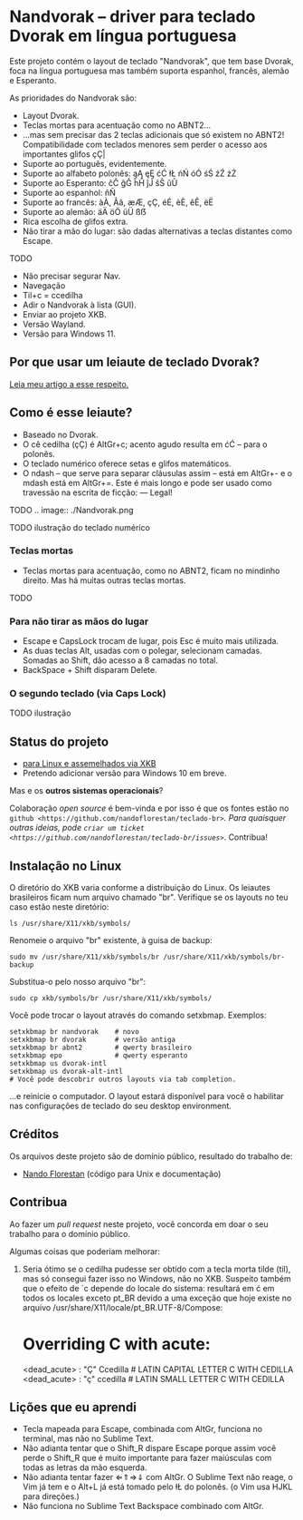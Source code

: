 # Nandvorak – driver para teclado Dvorak em língua portuguesa

Este projeto contém o layout de teclado "Nandvorak", que tem base Dvorak, foca na língua portuguesa mas também suporta espanhol, francês, alemão e Esperanto.

As prioridades do Nandvorak são:

- Layout Dvorak.
- Teclas mortas para acentuação como no ABNT2...
- ...mas sem precisar das 2 teclas adicionais que só existem no ABNT2! Compatibilidade com teclados menores sem perder o acesso aos importantes glifos çÇ\|
- Suporte ao português, evidentemente.
- Suporte ao alfabeto polonês: ąĄ ęĘ ćĆ łŁ ńŃ óÓ śŚ źŹ żŻ
- Suporte ao Esperanto: ĉĈ ĝĜ ĥĤ ĵĴ ŝŜ ŭŬ
- Suporte ao espanhol: ñÑ
- Suporte ao francês: àÀ, Ââ, æÆ, çÇ, éÉ, èÈ, êÊ, ëË
- Suporte ao alemão: äÄ öÖ üÜ ßẞ
- Rica escolha de glifos extra.
- Não tirar a mão do lugar: são dadas alternativas a teclas distantes como Escape.

TODO
- Não precisar segurar Nav.
- Navegação
- Til+c = ccedilha
- Adir o Nandvorak à lista (GUI).
- Enviar ao projeto XKB.
- Versão Wayland.
- Versão para Windows 11.

## Por que usar um leiaute de teclado Dvorak?

[Leia meu artigo a esse respeito.](http://dev.nando.audio/pages/teclado.html)


## Como é esse leiaute?

- Baseado no Dvorak.
- O cê cedilha (çÇ) é AltGr+c; acento agudo resulta em ćĆ – para o polonês.
- O teclado numérico oferece setas e glifos matemáticos.
- O ndash – que serve para separar cláusulas assim – está em AltGr+- e o mdash está em AltGr+=. Este é mais longo e pode ser usado como travessão na escrita de ficção: — Legal!


TODO
.. image:: ./Nandvorak.png

TODO ilustração do teclado numérico

### Teclas mortas

- Teclas mortas para acentuação, como no ABNT2, ficam no mindinho direito. Mas há muitas outras teclas mortas.

TODO

### Para não tirar as mãos do lugar

- Escape e CapsLock trocam de lugar, pois Esc é muito mais utilizada.
- As duas teclas Alt, usadas com o polegar, selecionam camadas. Somadas ao Shift, dão acesso a 8 camadas no total.
- BackSpace + Shift disparam Delete.

### O segundo teclado (via Caps Lock)

TODO ilustração


## Status do projeto

- [para Linux e assemelhados via XKB](xkb/)
- Pretendo adicionar versão para Windows 10 em breve.

Mas e os **outros sistemas operacionais**?

Colaboração *open source* é bem-vinda e por isso é que os fontes estão no
`github <https://github.com/nandoflorestan/teclado-br>`_.
Para quaisquer outras ideias, pode
`criar um ticket <https://github.com/nandoflorestan/teclado-br/issues>`_. Contribua!


## Instalação no Linux

O diretório do XKB varia conforme a distribuição do Linux. Os leiautes brasileiros ficam num arquivo chamado "br". Verifique se os layouts no teu caso estão neste diretório:

    ls /usr/share/X11/xkb/symbols/

Renomeie o arquivo "br" existente, à guisa de backup:

    sudo mv /usr/share/X11/xkb/symbols/br /usr/share/X11/xkb/symbols/br-backup

Substitua-o pelo nosso arquivo "br":

    sudo cp xkb/symbols/br /usr/share/X11/xkb/symbols/

Você pode trocar o layout através do comando setxbmap. Exemplos:

    setxkbmap br nandvorak    # novo
    setxkbmap br dvorak       # versão antiga
    setxkbmap br abnt2        # qwerty brasileiro
    setxkbmap epo             # qwerty esperanto
    setxkbmap us dvorak-intl
    setxkbmap us dvorak-alt-intl
    # Você pode descobrir outros layouts via tab completion.

...e reinicie o computador. O layout estará disponível para você o habilitar nas configurações de teclado do seu desktop environment.


## Créditos

Os arquivos deste projeto são de domínio público, resultado do trabalho de:

- [Nando Florestan](https://github.com/nandoflorestan)
  (código para Unix e documentação)


## Contribua

Ao fazer um *pull request* neste projeto, você concorda em doar o seu trabalho para o domínio público.

Algumas coisas que poderiam melhorar:

1) Seria ótimo se o cedilha pudesse ser obtido com a tecla morta tilde (til), mas só consegui fazer isso no Windows, não no XKB. Suspeito também que o efeito de ´c depende do locale do sistema: resultará em ć em todos os locales exceto pt_BR devido a uma exceção que hoje existe no arquivo /usr/share/X11/locale/pt_BR.UTF-8/Compose:

    #  Overriding C with acute:
    <dead_acute> <C>            : "Ç" Ccedilla  # LATIN CAPITAL LETTER C WITH CEDILLA
    <dead_acute> <c>            : "ç" ccedilla  # LATIN SMALL LETTER C WITH CEDILLA


## Lições que eu aprendi

- Tecla mapeada para Escape, combinada com AltGr, funciona no terminal, mas não no Sublime Text.
- Não adianta tentar que o Shift_R dispare Escape porque assim você perde o Shift_R que é muito importante para fazer maiúsculas com todas as letras da mão esquerda.
- Não adianta tentar fazer ⇐⇑⇒⇓ com AltGr. O Sublime Text não reage, o Vim já tem e o Alt+L já está tomado pelo łŁ do polonês. (o Vim usa HJKL para direções.)
- Não funciona no Sublime Text Backspace combinado com AltGr.
